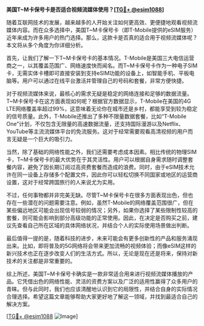 **美国T~M卡保号卡是否适合视频流媒体使用？[[TG💪+ @esim1088](https://t.me/s/esim1088)]**

随着互联网技术的发展，越来越多的人开始关注如何更高效、更便捷地观看视频流媒体内容。而在众多选择中，美国T~M卡保号卡（即T-Mobile提供的eSIM服务）近年来成为许多用户的热门选择。那么，这款卡是否真的适合用于视频流媒体呢？本文将从多个角度为你详细分析。

首先，让我们了解一下T~M卡保号卡的基本情况。T-Mobile是美国三大电信运营商之一，以其覆盖范围广、网络速度快而闻名。而T~M卡保号卡作为一种电子SIM卡，无需实体卡槽即可直接安装到支持eSIM功能的设备上，如智能手机、平板电脑等。用户可以通过在线平台激活并管理自己的号码和套餐，非常方便快捷。

对于视频流媒体来说，最核心的需求无疑是稳定的网络连接和足够的数据流量。T~M卡保号卡在这方面表现如何呢？根据官方数据显示，T-Mobile在美国的4G LTE网络覆盖率超过99%，这意味着无论你在城市还是乡村，都能享受到较为稳定的信号质量。此外，T-Mobile还推出了多种不限量数据套餐，比如“T-Mobile One”计划，不仅包含无限量的高速数据流量，还支持国际漫游以及Netflix、YouTube等主流流媒体平台的免流服务。这对于经常需要观看高清视频的用户而言无疑是一个巨大的吸引力。

当然，除了基础的网络性能之外，我们还需要考虑成本因素。相比传统的物理SIM卡，T~M卡保号卡的最大优势在于其灵活性。用户可以根据自身需求随时调整套餐内容，避免了因长期订阅过高资费套餐而造成的浪费。同时，由于eSIM技术允许在同一设备上存储多个配置文件，因此你可以轻松切换不同国家或地区的运营商设置，这对于经常跨国旅行的人来说尤为实用。

不过，任何事物都并非完美无缺。尽管T~M卡保号卡在很多方面表现出色，但也存在一些潜在的问题需要注意。例如，虽然T-Mobile的网络覆盖范围很广，但在某些偏远地区可能会出现信号较弱的情况；另外，如果你选择了某些限制性较高的套餐，则可能会影响到部分高级功能的正常使用。因此，在决定是否购买之前，建议先查看自己所在区域的具体网络状况，并结合个人的实际使用场景做出判断。

最后值得一提的是，随着科技的进步，未来可能会有更多创新性的产品和服务涌现出来。比如，即将普及的5G网络将会带来更加流畅的视频体验；而像eSIM这样的新兴技术也正在逐步改变人们的生活方式。所以，无论是现在还是将来，保持对新技术的关注都是非常重要的。

综上所述，美国T~M卡保号卡确实是一款非常适合用来进行视频流媒体播放的产品。它凭借出色的网络性能、灵活的资费方案以及广泛的适用性赢得了众多用户的青睐。但与此同时，我们也应该清醒地认识到它的局限性，并结合自身的实际情况合理选择。希望这篇文章能够帮助大家更好地了解这一领域，并找到最适合自己的解决方案。

[[TG💪+ @esim1088](https://t.me/s/esim1088) ![Image](https://i.postimg.cc/4NQfJmqS/Snipaste-2025-05-13-00-14-12.png)]